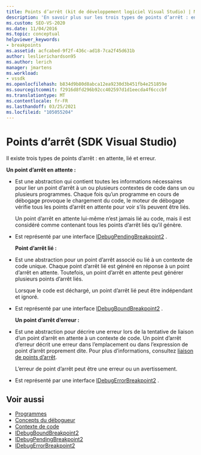 ```yaml
---
title: Points d’arrêt (kit de développement logiciel Visual Studio) | Microsoft Docs
description: 'En savoir plus sur les trois types de points d’arrêt : en attente, lié et erreur. Cet article répertorie les interfaces utilisées pour implémenter les types.'
ms.custom: SEO-VS-2020
ms.date: 11/04/2016
ms.topic: conceptual
helpviewer_keywords:
- breakpoints
ms.assetid: acfcabed-9f2f-436c-ad18-7ca2f45d631b
author: leslierichardson95
ms.author: lerich
manager: jmartens
ms.workload:
- vssdk
ms.openlocfilehash: b834d9b80d8abca12ea9230d3b451fb4e251859e
ms.sourcegitcommit: f2916d8fd296b92cc402597d1d1eecda4f6cccbf
ms.translationtype: MT
ms.contentlocale: fr-FR
ms.lasthandoff: 03/25/2021
ms.locfileid: "105055204"
---
```

# <a name="breakpoints-visual-studio-sdk"></a>Points d’arrêt (SDK Visual Studio)
Il existe trois types de points d’arrêt : en attente, lié et erreur.

 **Un point d’arrêt en attente :**

- Est une abstraction qui contient toutes les informations nécessaires pour lier un point d’arrêt à un ou plusieurs contextes de code dans un ou plusieurs programmes. Chaque fois qu’un programme en cours de débogage provoque le chargement du code, le moteur de débogage vérifie tous les points d’arrêt en attente pour voir s’ils peuvent être liés.

   Un point d’arrêt en attente lui-même n’est jamais lié au code, mais il est considéré comme contenant tous les points d’arrêt liés qu’il génère.

- Est représenté par une interface [IDebugPendingBreakpoint2](../../extensibility/debugger/reference/idebugpendingbreakpoint2.md) .

  **Point d’arrêt lié :**

- Est une abstraction pour un point d’arrêt associé ou lié à un contexte de code unique. Chaque point d’arrêt lié est généré en réponse à un point d’arrêt en attente. Toutefois, un point d’arrêt en attente peut générer plusieurs points d’arrêt liés.

   Lorsque le code est déchargé, un point d’arrêt lié peut être indépendant et ignoré.

- Est représenté par une interface [IDebugBoundBreakpoint2](../../extensibility/debugger/reference/idebugboundbreakpoint2.md) .

  **Un point d’arrêt d’erreur :**

- Est une abstraction pour décrire une erreur lors de la tentative de liaison d’un point d’arrêt en attente à un contexte de code. Un point d’arrêt d’erreur décrit une erreur dans l’emplacement ou dans l’expression de point d’arrêt proprement dite. Pour plus d’informations, consultez [liaison de points d’arrêt](../../extensibility/debugger/binding-breakpoints.md).

   L’erreur de point d’arrêt peut être une erreur ou un avertissement.

- Est représenté par une interface [IDebugErrorBreakpoint2](../../extensibility/debugger/reference/idebugerrorbreakpoint2.md) .

## <a name="see-also"></a>Voir aussi
- [Programmes](../../extensibility/debugger/programs.md)
- [Concepts du débogueur](../../extensibility/debugger/debugger-concepts.md)
- [Contexte de code](../../extensibility/debugger/code-context.md)
- [IDebugBoundBreakpoint2](../../extensibility/debugger/reference/idebugboundbreakpoint2.md)
- [IDebugPendingBreakpoint2](../../extensibility/debugger/reference/idebugpendingbreakpoint2.md)
- [IDebugErrorBreakpoint2](../../extensibility/debugger/reference/idebugerrorbreakpoint2.md)
